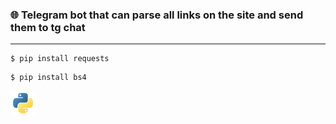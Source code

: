 <h3 align="left"> 🌐 Telegram bot that can parse all links on the site and send them to tg chat</h1>
<hr>
<pre class="notranslate"><code>$ pip install requests</code></pre>
<pre class="notranslate"><code>$ pip install bs4</code></pre>
<p align="left"> <a href="https://www.python.org" target="_blank" rel="noreferrer"> <img src="https://raw.githubusercontent.com/devicons/devicon/master/icons/python/python-original.svg" alt="python" width="40" height="40"/> </a> </p>
